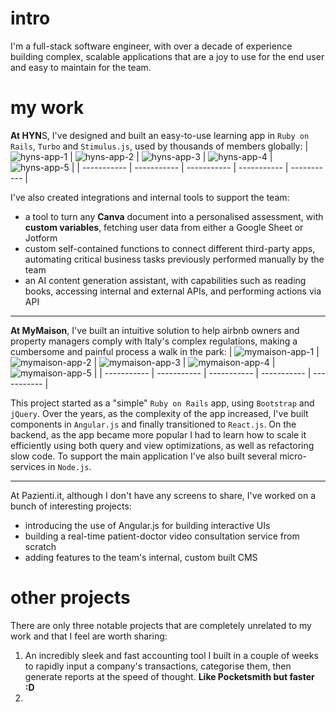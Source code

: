# intro
I'm a full-stack software engineer, with over a decade of experience building complex, scalable applications that are a joy to use for the end user and easy to maintain for the team.

# my work
**At HYN**S, I've designed and built an easy-to-use learning app in `Ruby on Rails`, `Turbo` and `Stimulus.js`, used by thousands of members globally:
| ![hyns-app-1](https://github.com/user-attachments/assets/8de59922-4a0b-4996-8f39-9f56d4c4fd45)      | ![hyns-app-2](https://github.com/user-attachments/assets/8a607078-f337-45f1-9e61-3f6ef29ba9a1) | ![hyns-app-3](https://github.com/user-attachments/assets/0118e223-38c6-4942-a5fa-9038a0e7b40e) | ![hyns-app-4](https://github.com/user-attachments/assets/8705c20c-411e-4ae9-9825-c550b35e830f) | ![hyns-app-5](https://github.com/user-attachments/assets/6a91550e-16e1-404d-b6a9-53695d5e448c) |
| ----------- | ----------- | ----------- | ----------- | ----------- |

I've also created integrations and internal tools to support the team:
- a tool to turn any **Canva** document into a personalised assessment, with **custom variables**, fetching user data from either a Google Sheet or Jotform
- custom self-contained functions to connect different third-party apps, automating critical business tasks previously performed manually by the team
- an AI content generation assistant, with capabilities such as reading books, accessing internal and external APIs, and performing actions via API

______

**At MyMaison**, I've built an intuitive solution to help airbnb owners and property managers comply with Italy's complex regulations, making a cumbersome and painful process a walk in the park:
| ![mymaison-app-1](https://github.com/user-attachments/assets/9af77900-d15c-4103-afaa-048493a36021) | ![mymaison-app-2](https://github.com/user-attachments/assets/0ee6c62b-9630-47f5-ae1b-067b34991f05) | ![mymaison-app-3](https://github.com/user-attachments/assets/1477c486-a07f-4eb2-9dea-04c6ceb9525f) | ![mymaison-app-4](https://github.com/user-attachments/assets/6e6c7952-597d-46e8-8fc5-40e837defa9f) | ![mymaison-app-5](https://github.com/user-attachments/assets/354635c6-4eee-41b3-8fe1-a46ca795ba56) |
| ----------- | ----------- | ----------- | ----------- | ----------- |

This project started as a "simple" `Ruby on Rails` app, using `Bootstrap` and `jQuery`.
Over the years, as the complexity of the app increased, I've built components in `Angular.js` and finally transitioned to `React.js`.
On the backend, as the app became more popular I had to learn how to scale it efficiently using both query and view optimizations, as well as refactoring slow code.
To support the main application I've also built several micro-services in `Node.js`.

______

At Pazienti.it, although I don't have any screens to share, I've worked on a bunch of interesting projects:
- introducing the use of Angular.js for building interactive UIs
- building a real-time patient-doctor video consultation service from scratch
- adding features to the team's internal, custom built CMS

# other projects
There are only three notable projects that are completely unrelated to my work and that I feel are worth sharing:
1. An incredibly sleek and fast accounting tool I built in a couple of weeks to rapidly input a company's transactions, categorise them, then generate reports at the speed of thought. **Like Pocketsmith but faster :D**
2. 
